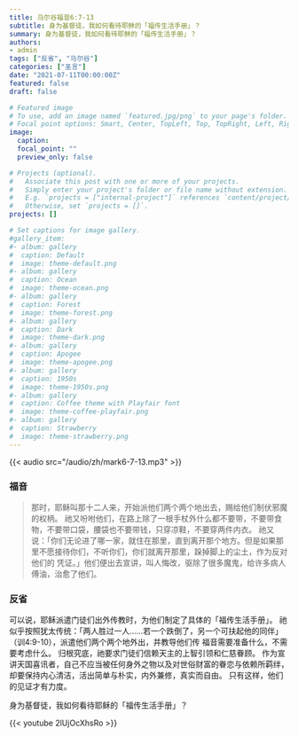 ```yaml
---
title: 马尔谷福音6:7-13
subtitle: 身为基督徒，我如何看待耶稣的「福传生活手册」？
summary: 身为基督徒，我如何看待耶稣的「福传生活手册」？
authors:
- admin
tags: ["反省", "马尔谷"]
categories: ["圣言"]
date: "2021-07-11T00:00:00Z"
featured: false
draft: false

# Featured image
# To use, add an image named `featured.jpg/png` to your page's folder.
# Focal point options: Smart, Center, TopLeft, Top, TopRight, Left, Right, BottomLeft, Bottom, BottomRight
image:
  caption:
  focal_point: ""
  preview_only: false

# Projects (optional).
#   Associate this post with one or more of your projects.
#   Simply enter your project's folder or file name without extension.
#   E.g. `projects = ["internal-project"]` references `content/project/deep-learning/index.md`.
#   Otherwise, set `projects = []`.
projects: []

# Set captions for image gallery.
#gallery_item:
#- album: gallery
#  caption: Default
#  image: theme-default.png
#- album: gallery
#  caption: Ocean
#  image: theme-ocean.png
#- album: gallery
#  caption: Forest
#  image: theme-forest.png
#- album: gallery
#  caption: Dark
#  image: theme-dark.png
#- album: gallery
#  caption: Apogee
#  image: theme-apogee.png
#- album: gallery
#  caption: 1950s
#  image: theme-1950s.png
#- album: gallery
#  caption: Coffee theme with Playfair font
#  image: theme-coffee-playfair.png
#- album: gallery
#  caption: Strawberry
#  image: theme-strawberry.png
---
```


{{< audio src="/audio/zh/mark6-7-13.mp3" >}}

### 福音
> 那时，耶稣叫那十二人来，开始派他们两个两个地出去，赐给他们制伏邪魔的权柄。 祂又吩咐他们，在路上除了一根手杖外什么都不要带，不要带食物，不要带口袋，腰袋也不要带钱，只穿凉鞋，不要穿两件内衣。 祂又说：「你们无论进了哪一家，就住在那里，直到离开那个地方。但是如果那里不愿接待你们，不听你们，你们就离开那里，跺掉脚上的尘土，作为反对他们的 凭证。」他们便出去宣讲，叫人悔改，驱除了很多魔鬼，给许多病人傅油，治愈了他们。

### 反省
可以说，耶稣派遣门徒们出外传教时，为他们制定了具体的「福传生活手册」。 祂似乎按照犹太传统：「两人胜过一人……若一个跌倒了，另一个可扶起他的同伴」（训4:9-10），派遣他们两个两个地外出，并教导他们传 福音需要准备什么，不需要考虑什么。 归根究底，祂要求门徒们信赖天主的上智引领和仁慈眷顾。 作为宣讲天国喜讯者，自己不应当被任何身外之物以及对世俗财富的眷恋与依赖所羁绊，却要保持内心清洁，活出简单与朴实，内外兼修，真实而自由。 只有这样，他们的见证才有力度。

身为基督徒，我如何看待耶稣的「福传生活手册」？

{{< youtube 2lUjOcXhsRo >}}
